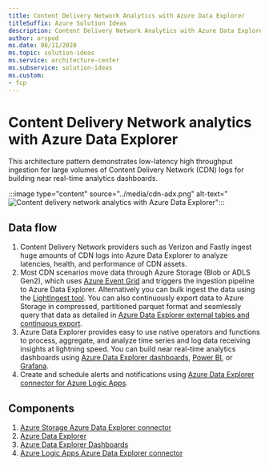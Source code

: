 ```yaml
---
title: Content Delivery Network Analytics with Azure Data Explorer
titleSuffix: Azure Solution Ideas
description: Content Delivery Network Analytics with Azure Data Explorer demonstrates low-latency high throughput ingestion for large volumes of Content Delivery Network (CDN) logs for building near real-time analytics dashboards.
author: orspod
ms.date: 08/11/2020
ms.topic: solution-ideas
ms.service: architecture-center
ms.subservice: solution-ideas
ms.custom:
- fcp
---
```


# Content Delivery Network analytics with Azure Data Explorer

This architecture pattern demonstrates low-latency high throughput ingestion for large volumes of Content Delivery Network (CDN) logs for building near real-time analytics dashboards. 

:::image type="content" source="../media/cdn-adx.png" alt-text="![Content delivery network analytics with Azure Data Explorer](../images/cdn-adx.png)":::

## Data flow 

1. Content Delivery Network providers such as Verizon and Fastly ingest huge amounts of CDN logs into Azure Data Explorer to analyze latencies, health, and performance of CDN assets.
2. Most CDN scenarios move data through Azure Storage (Blob or ADLS Gen2), which uses [Azure Event Grid](https://docs.microsoft.com/azure/data-explorer/ingest-data-event-grid) and triggers the ingestion pipeline to Azure Data Explorer. Alternatively you can bulk ingest the data using the [LightIngest tool](https://docs.microsoft.com/azure/data-explorer/lightingest). You can also continuously export data to Azure Storage in compressed, partitioned parquet format and seamlessly query that data as detailed in [Azure Data Explorer external tables and continuous export](https://docs.microsoft.com/azure/data-explorer/kusto/management/data-export/continuous-data-export).
3. Azure Data Explorer provides easy to use native operators and functions to process, aggregate, and analyze time series and log data receiving insights at lightning speed. You can build near real-time analytics dashboards using [Azure Data Explorer dashboards](https://docs.microsoft.com/azure/data-explorer/azure-data-explorer-dashboards), [Power BI](https://docs.microsoft.com/azure/data-exlorer/power-bi-best-practices), or [Grafana](https://docs.microsoft.com/azure/data-explorer/grafana).
4. Create and schedule alerts and notifications using [Azure Data Explorer connector for Azure Logic Apps](https://docs.microsoft.com/azure/data-explorer/kusto/tools/logicapps).

## Components

1. [Azure Storage Azure Data Explorer connector](https://docs.microsoft.com/azure/data-explorer/ingest-data-event-grid)
2. [Azure Data Explorer](https://azure.microsoft.com/services/data-explorer/)
3. [Azure Data Explorer Dashboards](https://docs.microsoft.com/azure/data-explorer/azure-data-explorer-dashboards)
4. [Azure Logic Apps Azure Data Explorer connector](https://docs.microsoft.com/azure/data-explorer/kusto/tools/logicapps)
